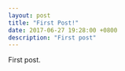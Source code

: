 ```yaml
---
layout: post
title: "First Post!"
date: 2017-06-27 19:28:00 +0800
description: "First post"
---
```


First post.
